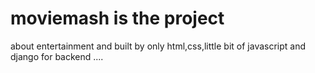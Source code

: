 # moviemash  is the project 
about entertainment and built by only 
html,css,little bit of javascript
and django for backend ....
